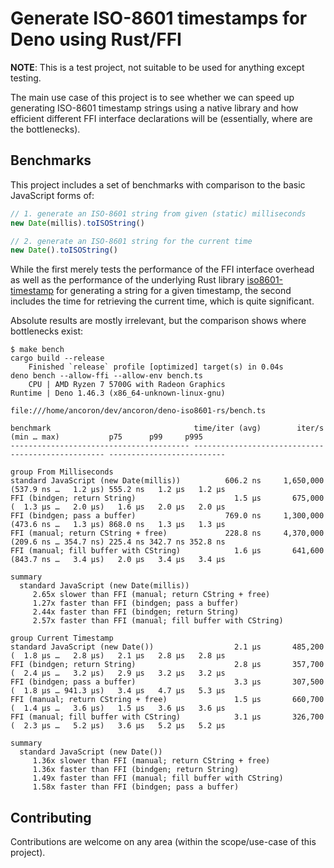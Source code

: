 # Generate ISO-8601 timestamps for Deno using Rust/FFI

**NOTE**: This is a test project, not suitable to be used for anything except
testing.

The main use case of this project is to see whether we can speed up generating
ISO-8601 timestamp strings using a native library and how efficient different
FFI interface declarations will be (essentially, where are the bottlenecks).

## Benchmarks

This project includes a set of benchmarks with comparison to the basic
JavaScript forms of:

```javascript
// 1. generate an ISO-8601 string from given (static) milliseconds
new Date(millis).toISOString()

// 2. generate an ISO-8601 string for the current time
new Date().toISOString()
```

While the first merely tests the performance of the FFI interface overhead as
well as the performance of the underlying Rust library
[iso8601-timestamp](https://github.com/lantern-chat/iso8601-timestamp) for
generating a string for a given timestamp, the second includes the time for
retrieving the current time, which is quite significant.

Absolute results are mostly irrelevant, but the comparison shows where
bottlenecks exist:

```
$ make bench
cargo build --release
    Finished `release` profile [optimized] target(s) in 0.04s
deno bench --allow-ffi --allow-env bench.ts
    CPU | AMD Ryzen 7 5700G with Radeon Graphics
Runtime | Deno 1.46.3 (x86_64-unknown-linux-gnu)

file:///home/ancoron/dev/ancoron/deno-iso8601-rs/bench.ts

benchmark                                time/iter (avg)        iter/s      (min … max)           p75      p99     p995
---------------------------------------- ----------------------------- --------------------- --------------------------

group From Milliseconds
standard JavaScript (new Date(millis))          606.2 ns     1,650,000 (537.9 ns …   1.2 µs) 555.2 ns   1.2 µs   1.2 µs
FFI (bindgen; return String)                      1.5 µs       675,000 (  1.3 µs …   2.0 µs)   1.6 µs   2.0 µs   2.0 µs
FFI (bindgen; pass a buffer)                    769.0 ns     1,300,000 (473.6 ns …   1.3 µs) 868.0 ns   1.3 µs   1.3 µs
FFI (manual; return CString + free)             228.8 ns     4,370,000 (209.6 ns … 354.7 ns) 225.4 ns 342.7 ns 352.8 ns
FFI (manual; fill buffer with CString)            1.6 µs       641,600 (843.7 ns …   3.4 µs)   2.0 µs   3.4 µs   3.4 µs

summary
  standard JavaScript (new Date(millis))
     2.65x slower than FFI (manual; return CString + free)
     1.27x faster than FFI (bindgen; pass a buffer)
     2.44x faster than FFI (bindgen; return String)
     2.57x faster than FFI (manual; fill buffer with CString)

group Current Timestamp
standard JavaScript (new Date())                  2.1 µs       485,200 (  1.8 µs …   2.8 µs)   2.1 µs   2.8 µs   2.8 µs
FFI (bindgen; return String)                      2.8 µs       357,700 (  2.4 µs …   3.2 µs)   2.9 µs   3.2 µs   3.2 µs
FFI (bindgen; pass a buffer)                      3.3 µs       307,500 (  1.8 µs … 941.3 µs)   3.4 µs   4.7 µs   5.3 µs
FFI (manual; return CString + free)               1.5 µs       660,700 (  1.4 µs …   3.6 µs)   1.5 µs   3.6 µs   3.6 µs
FFI (manual; fill buffer with CString)            3.1 µs       326,700 (  2.3 µs …   5.2 µs)   3.6 µs   5.2 µs   5.2 µs

summary
  standard JavaScript (new Date())
     1.36x slower than FFI (manual; return CString + free)
     1.36x faster than FFI (bindgen; return String)
     1.49x faster than FFI (manual; fill buffer with CString)
     1.58x faster than FFI (bindgen; pass a buffer)

```

## Contributing

Contributions are welcome on any area (within the scope/use-case of this
project).
